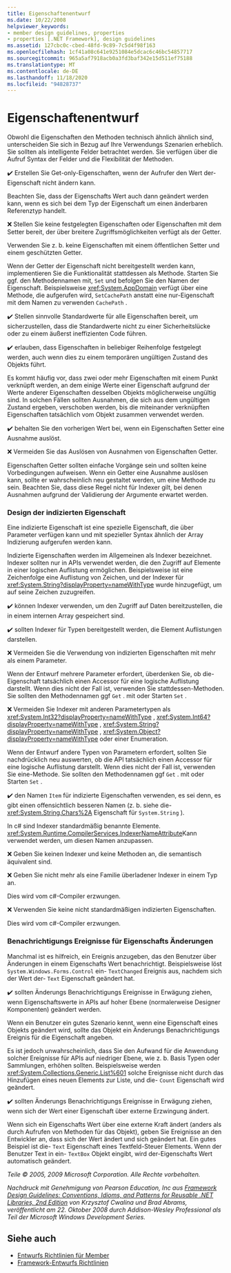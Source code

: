 ```yaml
---
title: Eigenschaftenentwurf
ms.date: 10/22/2008
helpviewer_keywords:
- member design guidelines, properties
- properties [.NET Framework], design guidelines
ms.assetid: 127cbc0c-cbed-48fd-9c89-7c5d4f98f163
ms.openlocfilehash: 1cf41a08c641e9251084e5dcac6c46bc54857717
ms.sourcegitcommit: 965a5af7918acb0a3fd3baf342e15d511ef75188
ms.translationtype: MT
ms.contentlocale: de-DE
ms.lasthandoff: 11/18/2020
ms.locfileid: "94828737"
---
```

# <a name="property-design"></a>Eigenschaftenentwurf
Obwohl die Eigenschaften den Methoden technisch ähnlich ähnlich sind, unterscheiden Sie sich in Bezug auf Ihre Verwendungs Szenarien erheblich. Sie sollten als intelligente Felder betrachtet werden. Sie verfügen über die Aufruf Syntax der Felder und die Flexibilität der Methoden.

 ✔️ Erstellen Sie Get-only-Eigenschaften, wenn der Aufrufer den Wert der-Eigenschaft nicht ändern kann.

 Beachten Sie, dass der Eigenschafts Wert auch dann geändert werden kann, wenn es sich bei dem Typ der Eigenschaft um einen änderbaren Referenztyp handelt.

 ❌ Stellen Sie keine festgelegten Eigenschaften oder Eigenschaften mit dem Setter bereit, der über breitere Zugriffsmöglichkeiten verfügt als der Getter.

 Verwenden Sie z. b. keine Eigenschaften mit einem öffentlichen Setter und einem geschützten Getter.

 Wenn der Getter der Eigenschaft nicht bereitgestellt werden kann, implementieren Sie die Funktionalität stattdessen als Methode. Starten Sie ggf. den Methodennamen mit, `Set` und befolgen Sie den Namen der Eigenschaft. Beispielsweise <xref:System.AppDomain> verfügt über eine Methode, die aufgerufen wird, `SetCachePath` anstatt eine nur-Eigenschaft mit dem Namen zu verwenden `CachePath` .

 ✔️ Stellen sinnvolle Standardwerte für alle Eigenschaften bereit, um sicherzustellen, dass die Standardwerte nicht zu einer Sicherheitslücke oder zu einem äußerst ineffizienten Code führen.

 ✔️ erlauben, dass Eigenschaften in beliebiger Reihenfolge festgelegt werden, auch wenn dies zu einem temporären ungültigen Zustand des Objekts führt.

 Es kommt häufig vor, dass zwei oder mehr Eigenschaften mit einem Punkt verknüpft werden, an dem einige Werte einer Eigenschaft aufgrund der Werte anderer Eigenschaften desselben Objekts möglicherweise ungültig sind. In solchen Fällen sollten Ausnahmen, die sich aus dem ungültigen Zustand ergeben, verschoben werden, bis die miteinander verknüpften Eigenschaften tatsächlich vom Objekt zusammen verwendet werden.

 ✔️ behalten Sie den vorherigen Wert bei, wenn ein Eigenschaften Setter eine Ausnahme auslöst.

 ❌ Vermeiden Sie das Auslösen von Ausnahmen von Eigenschaften Getter.

 Eigenschaften Getter sollten einfache Vorgänge sein und sollten keine Vorbedingungen aufweisen. Wenn ein Getter eine Ausnahme auslösen kann, sollte er wahrscheinlich neu gestaltet werden, um eine Methode zu sein. Beachten Sie, dass diese Regel nicht für Indexer gilt, bei denen Ausnahmen aufgrund der Validierung der Argumente erwartet werden.

### <a name="indexed-property-design"></a>Design der indizierten Eigenschaft
 Eine indizierte Eigenschaft ist eine spezielle Eigenschaft, die über Parameter verfügen kann und mit spezieller Syntax ähnlich der Array Indizierung aufgerufen werden kann.

 Indizierte Eigenschaften werden im Allgemeinen als Indexer bezeichnet. Indexer sollten nur in APIs verwendet werden, die den Zugriff auf Elemente in einer logischen Auflistung ermöglichen. Beispielsweise ist eine Zeichenfolge eine Auflistung von Zeichen, und der Indexer für <xref:System.String?displayProperty=nameWithType> wurde hinzugefügt, um auf seine Zeichen zuzugreifen.

 ✔️ können Indexer verwenden, um den Zugriff auf Daten bereitzustellen, die in einem internen Array gespeichert sind.

 ✔️ sollten Indexer für Typen bereitgestellt werden, die Element Auflistungen darstellen.

 ❌ Vermeiden Sie die Verwendung von indizierten Eigenschaften mit mehr als einem Parameter.

 Wenn der Entwurf mehrere Parameter erfordert, überdenken Sie, ob die-Eigenschaft tatsächlich einen Accessor für eine logische Auflistung darstellt. Wenn dies nicht der Fall ist, verwenden Sie stattdessen-Methoden. Sie sollten den Methodennamen ggf `Get` . mit oder Starten `Set` .

 ❌ Vermeiden Sie Indexer mit anderen Parametertypen als <xref:System.Int32?displayProperty=nameWithType> , <xref:System.Int64?displayProperty=nameWithType> , <xref:System.String?displayProperty=nameWithType> , <xref:System.Object?displayProperty=nameWithType> oder einer Enumeration.

 Wenn der Entwurf andere Typen von Parametern erfordert, sollten Sie nachdrücklich neu auswerten, ob die API tatsächlich einen Accessor für eine logische Auflistung darstellt. Wenn dies nicht der Fall ist, verwenden Sie eine-Methode. Sie sollten den Methodennamen ggf `Get` . mit oder Starten `Set` .

 ✔️ den Namen `Item` für indizierte Eigenschaften verwenden, es sei denn, es gibt einen offensichtlich besseren Namen (z. b. siehe die- <xref:System.String.Chars%2A> Eigenschaft für `System.String` ).

 In c# sind Indexer standardmäßig benannte Elemente. <xref:System.Runtime.CompilerServices.IndexerNameAttribute>Kann verwendet werden, um diesen Namen anzupassen.

 ❌ Geben Sie keinen Indexer und keine Methoden an, die semantisch äquivalent sind.

 ❌ Geben Sie nicht mehr als eine Familie überladener Indexer in einem Typ an.

 Dies wird vom c#-Compiler erzwungen.

 ❌ Verwenden Sie keine nicht standardmäßigen indizierten Eigenschaften.

 Dies wird vom c#-Compiler erzwungen.

### <a name="property-change-notification-events"></a>Benachrichtigungs Ereignisse für Eigenschafts Änderungen
 Manchmal ist es hilfreich, ein Ereignis anzugeben, das den Benutzer über Änderungen in einem Eigenschafts Wert benachrichtigt. Beispielsweise löst `System.Windows.Forms.Control` ein- `TextChanged` Ereignis aus, nachdem sich der Wert der- `Text` Eigenschaft geändert hat.

 ✔️ sollten Änderungs Benachrichtigungs Ereignisse in Erwägung ziehen, wenn Eigenschaftswerte in APIs auf hoher Ebene (normalerweise Designer Komponenten) geändert werden.

 Wenn ein Benutzer ein gutes Szenario kennt, wenn eine Eigenschaft eines Objekts geändert wird, sollte das Objekt ein Änderungs Benachrichtigungs Ereignis für die Eigenschaft angeben.

 Es ist jedoch unwahrscheinlich, dass Sie den Aufwand für die Anwendung solcher Ereignisse für APIs auf niedriger Ebene, wie z. b. Basis Typen oder Sammlungen, erhöhen sollten. Beispielsweise werden <xref:System.Collections.Generic.List%601> solche Ereignisse nicht durch das Hinzufügen eines neuen Elements zur Liste, und die- `Count` Eigenschaft wird geändert.

 ✔️ sollten Änderungs Benachrichtigungs Ereignisse in Erwägung ziehen, wenn sich der Wert einer Eigenschaft über externe Erzwingung ändert.

 Wenn sich ein Eigenschafts Wert über eine externe Kraft ändert (anders als durch Aufrufen von Methoden für das Objekt), geben Sie Ereignisse an den Entwickler an, dass sich der Wert ändert und sich geändert hat. Ein gutes Beispiel ist die- `Text` Eigenschaft eines Textfeld-Steuer Elements. Wenn der Benutzer Text in ein- `TextBox` Objekt eingibt, wird der-Eigenschafts Wert automatisch geändert.

 *Teile © 2005, 2009 Microsoft Corporation. Alle Rechte vorbehalten.*

 *Nachdruck mit Genehmigung von Pearson Education, Inc aus [Framework Design Guidelines: Conventions, Idioms, and Patterns for Reusable .NET Libraries, 2nd Edition](https://www.informit.com/store/framework-design-guidelines-conventions-idioms-and-9780321545619) von Krzysztof Cwalina und Brad Abrams, veröffentlicht am 22. Oktober 2008 durch Addison-Wesley Professional als Teil der Microsoft Windows Development Series.*

## <a name="see-also"></a>Siehe auch

- [Entwurfs Richtlinien für Member](member.md)
- [Framework-Entwurfs Richtlinien](index.md)
